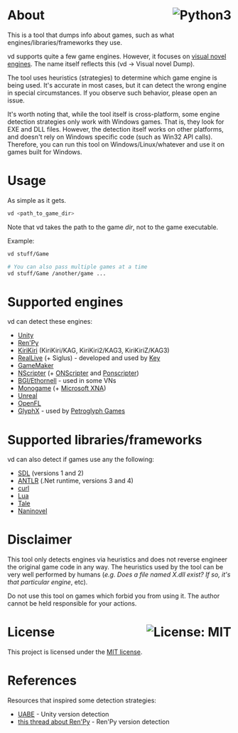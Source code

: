 # About <a href="https://www.python.org/"><img align="right" src="https://img.shields.io/badge/Python-3-F7DF1E?logo=Python" alt="Python3" /></a>

This is a tool that dumps info about games, such as what engines/libraries/frameworks they use.

vd supports quite a few game engines. However, it focuses on [visual novel engines](https://en.wikipedia.org/wiki/List_of_visual_novel_engines).
The name itself reflects this (vd -> Visual novel Dump).

The tool uses heuristics (strategies) to determine which game engine is being used. It's accurate in most cases,
but it can detect the wrong engine in special circumstances. If you observe such behavior, please open an issue.

It's worth noting that, while the tool itself is cross-platform, some engine detection strategies
only work with Windows games. That is, they look for EXE and DLL files. However, the detection itself
works on other platforms, and doesn't rely on Windows specific code (such as Win32 API calls). Therefore, you can run this tool on Windows/Linux/whatever
and use it on games built for Windows.

# Usage

As simple as it gets.

```sh
vd <path_to_game_dir>
```

Note that vd takes the path to the game *dir*, not to the game executable.

Example:

```sh
vd stuff/Game

# You can also pass multiple games at a time
vd stuff/Game /another/game ...
```

# Supported engines

vd can detect these engines:

- [Unity](https://unity.com/)
- [Ren'Py](https://www.renpy.org/)
- [KiriKiri](https://en.wikipedia.org/wiki/List_of_visual_novel_engines#KiriKiri) (KiriKiri/KAG, KiriKiri2/KAG3, KiriKiriZ/KAG3)
- [RealLive](http://www.rlvm.net/) (+ Siglus) - developed and used by [Key](https://en.wikipedia.org/wiki/Key_(company))
- [GameMaker](https://gamemaker.io/)
- [NScripter](https://en.wikipedia.org/wiki/List_of_visual_novel_engines#NScripter) (+ [ONScripter](http://nscripter.insani.org/) and [Ponscripter](https://kaisernet.fka.cx/onscripter/#ponscripter))
- [BGI/Ethornell](https://github.com/arcusmaximus/EthornellTools) - used in some VNs
- [Monogame](https://www.monogame.net/) (+ [Microsoft XNA](https://en.wikipedia.org/wiki/Microsoft_XNA))
- [Unreal](https://www.unrealengine.com/)
- [OpenFL](https://www.openfl.org/)
- [GlyphX](https://grey-goo.fandom.com/wiki/GlyphX_engine) - used by [Petroglyph Games](https://petroglyphgames.com/)

# Supported libraries/frameworks

vd can also detect if games use any the following:

- [SDL](https://www.libsdl.org) (versions 1 and 2)
- [ANTLR](https://www.antlr.org/) (.Net runtime, versions 3 and 4)
- [curl](https://curl.se/)
- [Lua](https://www.lua.org/)
- [Tale](https://github.com/deprimus/Tale)
- [Naninovel](https://naninovel.com/)

# Disclaimer

This tool only detects engines via heuristics and does not reverse engineer the original game code in any way.
The heuristics used by the tool can be very well performed by humans (*e.g. Does a file named X.dll exist? If so, it's that particular engine*, etc).

Do not use this tool on games which forbid you from using it. The author cannot be held responsible for your actions.

# License <a href="https://github.com/UnexomWid/vd/blob/master/LICENSE"><img align="right" src="https://img.shields.io/badge/License-MIT-blue.svg" alt="License: MIT" /></a>

This project is licensed under the [MIT license](https://github.com/UnexomWid/vd/blob/master/LICENSE).

# References

Resources that inspired some detection strategies:

- [UABE](https://github.com/SeriousCache/UABE) - Unity version detection
- [this thread about Ren'Py](https://lemmasoft.renai.us/forums/viewtopic.php?t=50438) - Ren'Py version detection